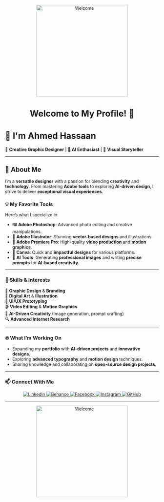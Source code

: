 <p align="center">
  <img src="https://media0.giphy.com/media/v1.Y2lkPTc5MGI3NjExZmNneWIxb3A3aDd5c3V2c21kZGluN2w0OW8xMnN4a2VycW54NmlqYiZlcD12MV9pbnRlcm5hbF9naWZfYnlfaWQmY3Q9Zw/MRmvJKOeyRW5sP3NRd/giphy.gif" alt="Welcome" width="300"/>
</p>

<h1 align="center">Welcome to My Profile! 👋</h1>
<p align="center">
 



# 👋 I'm **Ahmed Hassaan**  
🎨 **Creative Graphic Designer** | 🧠 **AI Enthusiast** | 🎥 **Visual Storyteller**  

---

## 🚀 **About Me**  
I’m a **versatile designer** with a passion for blending **creativity** and **technology**. From mastering **Adobe tools** to exploring **AI-driven design**, I strive to deliver **exceptional visual experiences**.

### 💡 **My Favorite Tools**  
Here’s what I specialize in:  
- 🖼️ **Adobe Photoshop**: Advanced photo editing and creative manipulations.  
- 🎨 **Adobe Illustrator**: Stunning **vector-based designs** and illustrations.  
- 🎥 **Adobe Premiere Pro**: High-quality **video production** and **motion graphics**.  
- 🌟 **Canva**: Quick and **impactful designs** for various platforms.  
- 🤖 **AI Tools**: Generating **professional images** and writing **precise prompts** for **AI-based creativity**.

---

### 🌟 **Skills & Interests**  
💼 **Graphic Design** & **Branding**  
🎨 **Digital Art** & **Illustration**  
📱 **UI/UX Prototyping**  
🎬 **Video Editing** & **Motion Graphics**  
🤖 **AI-Driven Creativity** (Image generation, prompt crafting)  
🔍 **Advanced Internet Research**

---

### 🔥 **What I’m Working On**  
- Expanding my **portfolio** with **AI-driven projects** and **innovative designs**.  
- Exploring **advanced typography** and **motion design** techniques.  
- Sharing knowledge and collaborating on **open-source design projects**.  

---

### 📫 **Connect With Me**  
<p align="center">
  <a href="https://www.linkedin.com/in/ahmeedhassaan0/">
    <img src="https://img.shields.io/badge/LinkedIn-0077B5?style=for-the-badge&logo=linkedin&logoColor=white" alt="LinkedIn"/>
  </a>
  <a href="https://www.behance.net/ahmedhassan325">
    <img src="https://img.shields.io/badge/Behance-1769FF?style=for-the-badge&logo=behance&logoColor=white" alt="Behance"/>
  </a>
  <a href="https://www.facebook.com/ahmd.hsan2/">
    <img src="https://img.shields.io/badge/Facebook-1877F2?style=for-the-badge&logo=facebook&logoColor=white" alt="Facebook"/>
  </a>
  <a href="https://www.instagram.com/aa7maa/">
    <img src="https://img.shields.io/badge/Instagram-E4405F?style=for-the-badge&logo=instagram&logoColor=white" alt="Instagram"/>
  </a>
  <a href="https://github.com/AhmedHassaan1">
    <img src="https://img.shields.io/badge/GitHub-181717?style=for-the-badge&logo=github&logoColor=white" alt="GitHub"/>
  </a>
</p>


---

<p align="center">
  <img src="https://media3.giphy.com/media/v1.Y2lkPTc5MGI3NjExcTNsMHprbzhhYWludGZwYXA5enBud2pkNzFnczdyY2swdjdhOGVkMiZlcD12MV9pbnRlcm5hbF9naWZfYnlfaWQmY3Q9Zw/flwm64lGN9ejwtbyCp/giphy.gif" alt="Welcome" width="300"/>
</p>
